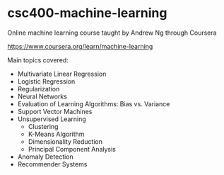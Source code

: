 # csc400-machine-learning
Online machine learning course taught by Andrew Ng through Coursera

https://www.coursera.org/learn/machine-learning

Main topics covered: 

- Multivariate Linear Regression
- Logistic Regression
- Regularization
- Neural Networks
- Evaluation of Learning Algorithms: Bias vs. Variance
- Support Vector Machines
- Unsupervised Learning
    - Clustering
    - K-Means Algorithm
    - Dimensionality Reduction
    - Principal Component Analysis
- Anomaly Detection
- Recommender Systems
